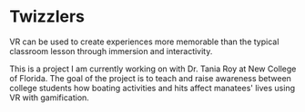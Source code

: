 # Twizzlers

VR can be used to create experiences more memorable than the typical classroom lesson through immersion and interactivity.

This is a project I am currently working on with Dr. Tania Roy at New College of Florida. The goal of the project is to teach and raise awareness between college students how boating activities and hits affect manatees' lives using VR with gamification.
